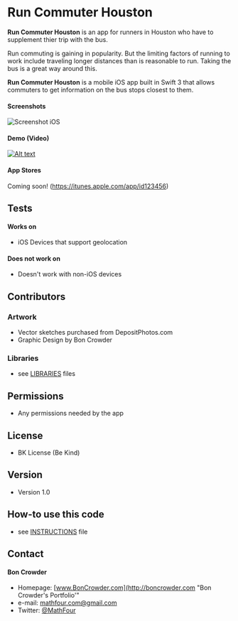 Run Commuter Houston
======
**Run Commuter Houston** is an app for runners in Houston who have to supplement thier trip with the bus. 

Run commuting is gaining in popularity. But the limiting factors of running to work include traveling longer distances than is reasonable to run. Taking the bus is a great way around this. 

**Run Commuter Houston** is a mobile iOS app built in Swift 3 that allows commuters to get information on the bus stops closest to them. 

#### Screenshots

![Screenshot iOS](http://url/screenshot-appname-ios.png "screenshot iOS")




#### Demo (Video)

[![Alt text](https://img.youtube.com/vi/LXt46q2vrGY/0.jpg)](https://www.youtube.com/watch?v=LXt46q2vrGY)


#### App Stores


<!-- edit this image location -->
Coming soon!
(https://itunes.apple.com/app/id123456)

## Tests
#### Works on
* iOS Devices that support geolocation

#### Does not work on
* Doesn't work with non-iOS devices

## Contributors
### Artwork
* Vector sketches purchased from DepositPhotos.com
* Graphic Design by Bon Crowder


### Libraries
* see [LIBRARIES](https://github.com/username/appname/blob/master/LIBRARIES.md) files

## Permissions
* Any permissions needed by the app

## License 
* BK License (Be Kind)

## Version 
* Version 1.0

## How-to use this code
* see [INSTRUCTIONS](https://github.com/username/appname/blob/master/INSTRUCTIONS.md) file

## Contact
#### Bon Crowder
* Homepage: [www.BonCrowder.com](http://boncrowder.com "Bon Crowder's Portfolio'"
* e-mail: mathfour.com@gmail.com
* Twitter: [@MathFour](https://twitter.com/mathfour "twitterhandle on twitter")


